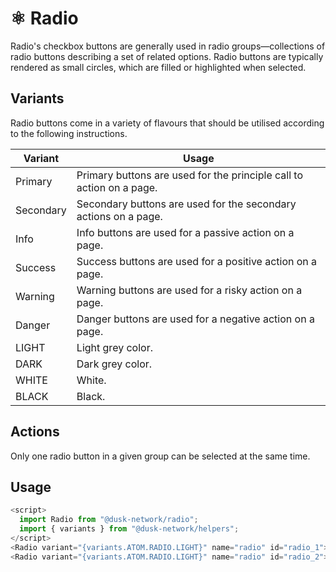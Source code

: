 # ⚛️ Radio

Radio's checkbox buttons are generally used in radio groups—collections of radio buttons describing a set of related options. Radio buttons are typically rendered as small circles, which are filled or highlighted when selected.

## Variants

Radio buttons come in a variety of flavours that should be utilised according to the following instructions.

| Variant   | Usage                                                                |
| --------- | -------------------------------------------------------------------- |
| Primary   | Primary buttons are used for the principle call to action on a page. |
| Secondary | Secondary buttons are used for the secondary actions on a page.      |
| Info      | Info buttons are used for a passive action on a page.                |
| Success   | Success buttons are used for a positive action on a page.            |
| Warning   | Warning buttons are used for a risky action on a page.               |
| Danger    | Danger buttons are used for a negative action on a page.             |
| LIGHT     | Light grey color.                                                    |
| DARK      | Dark grey color.                                                     |
| WHITE     | White.                                                               |
| BLACK     | Black.                                                               |

## Actions

Only one radio button in a given group can be selected at the same time.

## Usage

```js
<script>
  import Radio from "@dusk-network/radio";
  import { variants } from "@dusk-network/helpers";
</script>
<Radio variant="{variants.ATOM.RADIO.LIGHT}" name="radio" id="radio_1">Yo! I am a Radio</Radio>
<Radio variant="{variants.ATOM.RADIO.LIGHT}" name="radio" id="radio_2">Yo! I am a Radio too</Radio>
```